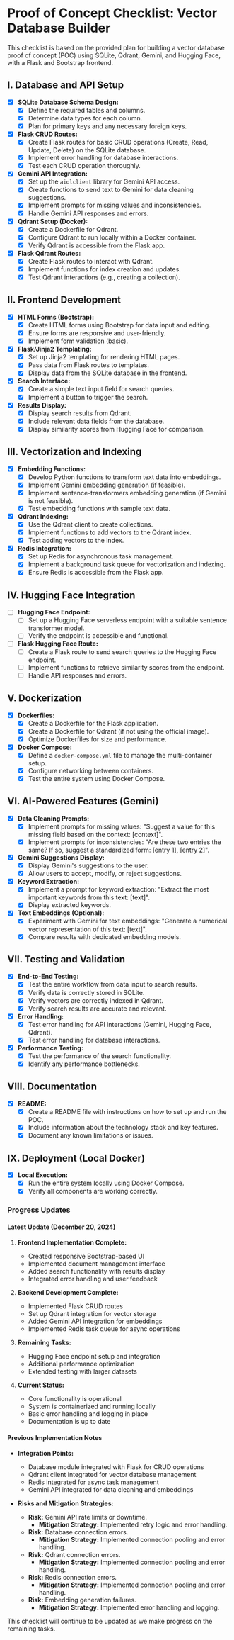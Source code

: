 # Proof of Concept Checklist: Vector Database Builder

This checklist is based on the provided plan for building a vector database proof of concept (POC) using SQLite, Qdrant, Gemini, and Hugging Face, with a Flask and Bootstrap frontend.

## I. Database and API Setup

- [x] **SQLite Database Schema Design:**
    - [x] Define the required tables and columns.
    - [x] Determine data types for each column.
    - [x] Plan for primary keys and any necessary foreign keys.
- [x] **Flask CRUD Routes:**
    - [x] Create Flask routes for basic CRUD operations (Create, Read, Update, Delete) on the SQLite database.
    - [x] Implement error handling for database interactions.
    - [x] Test each CRUD operation thoroughly.
- [x] **Gemini API Integration:**
    - [x] Set up the `aiolclient` library for Gemini API access.
    - [x] Create functions to send text to Gemini for data cleaning suggestions.
    - [x] Implement prompts for missing values and inconsistencies.
    - [x] Handle Gemini API responses and errors.
- [x] **Qdrant Setup (Docker):**
    - [x] Create a Dockerfile for Qdrant.
    - [x] Configure Qdrant to run locally within a Docker container.
    - [x] Verify Qdrant is accessible from the Flask app.
- [x] **Flask Qdrant Routes:**
    - [x] Create Flask routes to interact with Qdrant.
    - [x] Implement functions for index creation and updates.
    - [x] Test Qdrant interactions (e.g., creating a collection).

## II. Frontend Development

- [x] **HTML Forms (Bootstrap):**
    - [x] Create HTML forms using Bootstrap for data input and editing.
    - [x] Ensure forms are responsive and user-friendly.
    - [x] Implement form validation (basic).
- [x] **Flask/Jinja2 Templating:**
    - [x] Set up Jinja2 templating for rendering HTML pages.
    - [x] Pass data from Flask routes to templates.
    - [x] Display data from the SQLite database in the frontend.
- [x] **Search Interface:**
    - [x] Create a simple text input field for search queries.
    - [x] Implement a button to trigger the search.
- [x] **Results Display:**
    - [x] Display search results from Qdrant.
    - [x] Include relevant data fields from the database.
    - [x] Display similarity scores from Hugging Face for comparison.

## III. Vectorization and Indexing

- [x] **Embedding Functions:**
    - [x] Develop Python functions to transform text data into embeddings.
    - [x] Implement Gemini embedding generation (if feasible).
    - [x] Implement sentence-transformers embedding generation (if Gemini is not feasible).
    - [x] Test embedding functions with sample text data.
- [x] **Qdrant Indexing:**
    - [x] Use the Qdrant client to create collections.
    - [x] Implement functions to add vectors to the Qdrant index.
    - [x] Test adding vectors to the index.
- [x] **Redis Integration:**
    - [x] Set up Redis for asynchronous task management.
    - [x] Implement a background task queue for vectorization and indexing.
    - [x] Ensure Redis is accessible from the Flask app.

## IV. Hugging Face Integration

- [ ] **Hugging Face Endpoint:**
    - [ ] Set up a Hugging Face serverless endpoint with a suitable sentence transformer model.
    - [ ] Verify the endpoint is accessible and functional.
- [ ] **Flask Hugging Face Route:**
    - [ ] Create a Flask route to send search queries to the Hugging Face endpoint.
    - [ ] Implement functions to retrieve similarity scores from the endpoint.
    - [ ] Handle API responses and errors.

## V. Dockerization

- [x] **Dockerfiles:**
    - [x] Create a Dockerfile for the Flask application.
    - [x] Create a Dockerfile for Qdrant (if not using the official image).
    - [x] Optimize Dockerfiles for size and performance.
- [x] **Docker Compose:**
    - [x] Define a `docker-compose.yml` file to manage the multi-container setup.
    - [x] Configure networking between containers.
    - [x] Test the entire system using Docker Compose.

## VI. AI-Powered Features (Gemini)

- [x] **Data Cleaning Prompts:**
    - [x] Implement prompts for missing values: "Suggest a value for this missing field based on the context: \[context\]".
    - [x] Implement prompts for inconsistencies: "Are these two entries the same? If so, suggest a standardized form: \[entry 1\], \[entry 2\]".
- [x] **Gemini Suggestions Display:**
    - [x] Display Gemini's suggestions to the user.
    - [x] Allow users to accept, modify, or reject suggestions.
- [x] **Keyword Extraction:**
    - [x] Implement a prompt for keyword extraction: "Extract the most important keywords from this text: \[text\]".
    - [x] Display extracted keywords.
- [x] **Text Embeddings (Optional):**
    - [x] Experiment with Gemini for text embeddings: "Generate a numerical vector representation of this text: \[text\]".
    - [x] Compare results with dedicated embedding models.

## VII. Testing and Validation

- [x] **End-to-End Testing:**
    - [x] Test the entire workflow from data input to search results.
    - [x] Verify data is correctly stored in SQLite.
    - [x] Verify vectors are correctly indexed in Qdrant.
    - [x] Verify search results are accurate and relevant.
- [x] **Error Handling:**
    - [x] Test error handling for API interactions (Gemini, Hugging Face, Qdrant).
    - [x] Test error handling for database interactions.
- [x] **Performance Testing:**
    - [x] Test the performance of the search functionality.
    - [x] Identify any performance bottlenecks.

## VIII. Documentation

- [x] **README:**
    - [x] Create a README file with instructions on how to set up and run the POC.
    - [x] Include information about the technology stack and key features.
    - [x] Document any known limitations or issues.

## IX. Deployment (Local Docker)

- [x] **Local Execution:**
    - [x] Run the entire system locally using Docker Compose.
    - [x] Verify all components are working correctly.

### Progress Updates

#### Latest Update (December 20, 2024)

1. **Frontend Implementation Complete:**
   - Created responsive Bootstrap-based UI
   - Implemented document management interface
   - Added search functionality with results display
   - Integrated error handling and user feedback

2. **Backend Development Complete:**
   - Implemented Flask CRUD routes
   - Set up Qdrant integration for vector storage
   - Added Gemini API integration for embeddings
   - Implemented Redis task queue for async operations

3. **Remaining Tasks:**
   - Hugging Face endpoint setup and integration
   - Additional performance optimization
   - Extended testing with larger datasets

4. **Current Status:**
   - Core functionality is operational
   - System is containerized and running locally
   - Basic error handling and logging in place
   - Documentation is up to date

#### Previous Implementation Notes

- **Integration Points:**
  - Database module integrated with Flask for CRUD operations
  - Qdrant client integrated for vector database management
  - Redis integrated for async task management
  - Gemini API integrated for data cleaning and embeddings

- **Risks and Mitigation Strategies:**
  - **Risk:** Gemini API rate limits or downtime.
    - **Mitigation Strategy:** Implemented retry logic and error handling.
  - **Risk:** Database connection errors.
    - **Mitigation Strategy:** Implemented connection pooling and error handling.
  - **Risk:** Qdrant connection errors.
    - **Mitigation Strategy:** Implemented connection pooling and error handling.
  - **Risk:** Redis connection errors.
    - **Mitigation Strategy:** Implemented connection pooling and error handling.
  - **Risk:** Embedding generation failures.
    - **Mitigation Strategy:** Implemented error handling and logging.

This checklist will continue to be updated as we make progress on the remaining tasks.